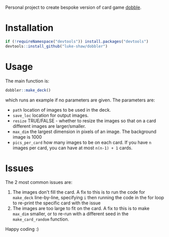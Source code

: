 Personal project to create bespoke version of card game [dobble](https://www.asmodee.co.uk/featured-product/dobble/).

# Installation

``` r
if (!requireNamespace("devtools")) install.packages("devtools")
devtools::install_github("luke-shaw/dobbler")
```

# Usage

The main function is:
``` r
dobbler::make_deck()
```
which runs an example if no parameters are given. The parameters are:

* `path` location of images to be used in the deck.
* `save_loc` location for output images.
* `resize` TRUE/FALSE - whether to resize the images so that on a card different images are larger/smaller.
* `max_dim` the largest dimension in pixels of an image. The background image is 1000
* `pics_per_card` how many images to be on each card. If you have `n` images per card, you can have at most `n(n-1) + 1` cards.

# Issues 

The 2 most common issues are:
1. The images don't fill the card. A fix to this is to run the code for `make_deck` line-by-line, specifying `i` then running the code in the for loop to re-print the specific card with the issue
2. The images are too large to fit on the card. A fix to this is to make `max_dim` smaller, or to re-run with a different seed in the `make_card_random` function.

Happy coding :) 
